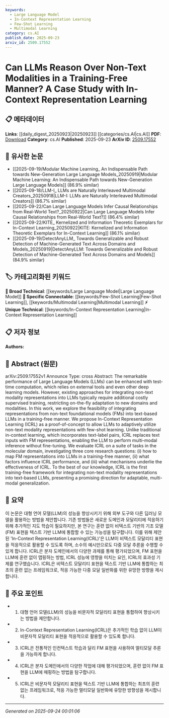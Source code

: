 ```yaml
---
keywords:
  - Large Language Model
  - In-Context Representation Learning
  - Few-Shot Learning
  - Multimodal Learning
category: cs.AI
publish_date: 2025-09-23
arxiv_id: 2509.17552
---
```


<!-- KEYWORD_LINKING_METADATA:
{
  "processed_timestamp": "2025-09-24T00:01:06.976058",
  "vocabulary_version": "1.0",
  "selected_keywords": [
    "Large Language Model",
    "In-Context Representation Learning",
    "Few-Shot Learning",
    "Multimodal Learning"
  ],
  "rejected_keywords": [],
  "similarity_scores": {
    "Large Language Model": 0.85,
    "In-Context Representation Learning": 0.9,
    "Few-Shot Learning": 0.8,
    "Multimodal Learning": 0.82
  },
  "extraction_method": "AI_prompt_based",
  "budget_applied": true,
  "candidates_json": {
    "candidates": [
      {
        "surface": "Large Language Models",
        "canonical": "Large Language Model",
        "aliases": [
          "LLMs"
        ],
        "category": "broad_technical",
        "rationale": "Key technology discussed in the paper, linking to a broad range of related research.",
        "novelty_score": 0.3,
        "connectivity_score": 0.9,
        "specificity_score": 0.6,
        "link_intent_score": 0.85
      },
      {
        "surface": "In-Context Representation Learning",
        "canonical": "In-Context Representation Learning",
        "aliases": [
          "ICRL"
        ],
        "category": "unique_technical",
        "rationale": "Introduces a novel method for integrating non-text modalities into LLMs without training.",
        "novelty_score": 0.85,
        "connectivity_score": 0.65,
        "specificity_score": 0.8,
        "link_intent_score": 0.9
      },
      {
        "surface": "Few-Shot Learning",
        "canonical": "Few-Shot Learning",
        "aliases": [],
        "category": "specific_connectable",
        "rationale": "A crucial technique for adapting LLMs to new tasks with minimal data.",
        "novelty_score": 0.4,
        "connectivity_score": 0.75,
        "specificity_score": 0.7,
        "link_intent_score": 0.8
      },
      {
        "surface": "Multimodal Inference",
        "canonical": "Multimodal Learning",
        "aliases": [
          "Multimodal Reasoning"
        ],
        "category": "specific_connectable",
        "rationale": "Central to the paper's exploration of integrating non-text modalities into LLMs.",
        "novelty_score": 0.5,
        "connectivity_score": 0.78,
        "specificity_score": 0.72,
        "link_intent_score": 0.82
      }
    ],
    "ban_list_suggestions": [
      "test-time computation",
      "external tools",
      "molecular domain"
    ]
  },
  "decisions": [
    {
      "candidate_surface": "Large Language Models",
      "resolved_canonical": "Large Language Model",
      "decision": "linked",
      "scores": {
        "novelty": 0.3,
        "connectivity": 0.9,
        "specificity": 0.6,
        "link_intent": 0.85
      }
    },
    {
      "candidate_surface": "In-Context Representation Learning",
      "resolved_canonical": "In-Context Representation Learning",
      "decision": "linked",
      "scores": {
        "novelty": 0.85,
        "connectivity": 0.65,
        "specificity": 0.8,
        "link_intent": 0.9
      }
    },
    {
      "candidate_surface": "Few-Shot Learning",
      "resolved_canonical": "Few-Shot Learning",
      "decision": "linked",
      "scores": {
        "novelty": 0.4,
        "connectivity": 0.75,
        "specificity": 0.7,
        "link_intent": 0.8
      }
    },
    {
      "candidate_surface": "Multimodal Inference",
      "resolved_canonical": "Multimodal Learning",
      "decision": "linked",
      "scores": {
        "novelty": 0.5,
        "connectivity": 0.78,
        "specificity": 0.72,
        "link_intent": 0.82
      }
    }
  ]
}
-->

# Can LLMs Reason Over Non-Text Modalities in a Training-Free Manner? A Case Study with In-Context Representation Learning

## 📋 메타데이터

**Links**: [[daily_digest_20250923|20250923]] [[categories/cs.AI|cs.AI]]
**PDF**: [Download](https://arxiv.org/pdf/2509.17552.pdf)
**Category**: cs.AI
**Published**: 2025-09-23
**ArXiv ID**: [2509.17552](https://arxiv.org/abs/2509.17552)

## 🔗 유사한 논문
- [[2025-09-19/Modular Machine Learning_ An Indispensable Path towards New-Generation Large Language Models_20250919|Modular Machine Learning: An Indispensable Path towards New-Generation Large Language Models]] (86.9% similar)
- [[2025-09-18/LLM-I_ LLMs are Naturally Interleaved Multimodal Creators_20250918|LLM-I: LLMs are Naturally Interleaved Multimodal Creators]] (86.7% similar)
- [[2025-09-22/Can Large Language Models Infer Causal Relationships from Real-World Text?_20250922|Can Large Language Models Infer Causal Relationships from Real-World Text?]] (86.4% similar)
- [[2025-09-22/KITE_ Kernelized and Information Theoretic Exemplars for In-Context Learning_20250922|KITE: Kernelized and Information Theoretic Exemplars for In-Context Learning]] (86.1% similar)
- [[2025-09-19/DetectAnyLLM_ Towards Generalizable and Robust Detection of Machine-Generated Text Across Domains and Models_20250919|DetectAnyLLM: Towards Generalizable and Robust Detection of Machine-Generated Text Across Domains and Models]] (84.9% similar)

## 🏷️ 카테고리화된 키워드
**🧠 Broad Technical**: [[keywords/Large Language Model|Large Language Model]]
**🔗 Specific Connectable**: [[keywords/Few-Shot Learning|Few-Shot Learning]], [[keywords/Multimodal Learning|Multimodal Learning]]
**⚡ Unique Technical**: [[keywords/In-Context Representation Learning|In-Context Representation Learning]]

## 📋 저자 정보

**Authors:** 

## 📄 Abstract (원문)

arXiv:2509.17552v1 Announce Type: cross 
Abstract: The remarkable performance of Large Language Models (LLMs) can be enhanced with test-time computation, which relies on external tools and even other deep learning models. However, existing approaches for integrating non-text modality representations into LLMs typically require additional costly supervised training, restricting on-the-fly adaptation to new domains and modalities. In this work, we explore the feasibility of integrating representations from non-text foundational models (FMs) into text-based LLMs in a training-free manner. We propose In-Context Representation Learning (ICRL) as a proof-of-concept to allow LLMs to adaptively utilize non-text modality representations with few-shot learning. Unlike traditional in-context learning, which incorporates text-label pairs, ICRL replaces text inputs with FM representations, enabling the LLM to perform multi-modal inference without fine-tuning. We evaluate ICRL on a suite of tasks in the molecular domain, investigating three core research questions: (i) how to map FM representations into LLMs in a training-free manner, (ii) what factors influence ICRL performance, and (iii) what mechanisms underlie the effectiveness of ICRL. To the best of our knowledge, ICRL is the first training-free framework for integrating non-text modality representations into text-based LLMs, presenting a promising direction for adaptable, multi-modal generalization.

## 📝 요약

이 논문은 대형 언어 모델(LLM)의 성능을 향상시키기 위해 외부 도구와 다른 딥러닝 모델을 활용하는 방법을 제안합니다. 기존 방법들은 새로운 도메인과 모달리티에 적응하기 위해 추가적인 지도 학습이 필요하지만, 본 연구는 훈련 없이 비텍스트 기반의 기초 모델(FM) 표현을 텍스트 기반 LLM에 통합할 수 있는 가능성을 탐구합니다. 이를 위해 제안된 'In-Context Representation Learning(ICRL)'은 LLM이 비텍스트 모달리티 표현을 적응적으로 활용할 수 있도록 하며, 소수의 예시만으로도 다중 모달 추론을 수행할 수 있게 합니다. ICRL은 분자 도메인에서의 다양한 과제를 통해 평가되었으며, FM 표현을 LLM에 훈련 없이 맵핑하는 방법, ICRL 성능에 영향을 미치는 요인, ICRL의 효과성 기제를 연구했습니다. ICRL은 비텍스트 모달리티 표현을 텍스트 기반 LLM에 통합하는 최초의 훈련 없는 프레임워크로, 적응 가능한 다중 모달 일반화를 위한 유망한 방향을 제시합니다.

## 🎯 주요 포인트

- 1. 대형 언어 모델(LLM)의 성능을 비문자적 모달리티 표현을 통합하여 향상시키는 방법을 제안합니다.
- 2. In-Context Representation Learning(ICRL)은 추가적인 학습 없이 LLM이 비문자적 모달리티 표현을 적응적으로 활용할 수 있도록 합니다.
- 3. ICRL은 전통적인 인컨텍스트 학습과 달리 FM 표현을 사용하여 멀티모달 추론을 가능하게 합니다.
- 4. ICRL은 분자 도메인에서의 다양한 작업에 대해 평가되었으며, 훈련 없이 FM 표현을 LLM에 매핑하는 방법을 탐구합니다.
- 5. ICRL은 비문자적 모달리티 표현을 텍스트 기반 LLM에 통합하는 최초의 훈련 없는 프레임워크로, 적응 가능한 멀티모달 일반화에 유망한 방향성을 제시합니다.


---

*Generated on 2025-09-24 00:01:06*